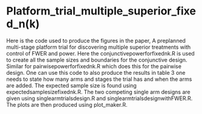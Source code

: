 # Platform_trial_multiple_superior_fixed_n(k)

Here is the code used to produce the figures in the paper, A preplanned multi-stage platform trial for discovering multiple superior treatments with control of FWER and power. 
Here the conjunctivepowerforfixednk.R is used to create all the sample sizes and boundaries for the conjunctive design. Similar for pairwisepowerforfixednk.R which does this for the pairwise design. One can use this code to also produce the results in table 3 one needs to state how many arms and stages the trial has and when the arms are added. The expected sample size is found using expectedsamplesizefixednk.R.
The two competing single arm designs are given using  singlearmtrialsdesign.R and singlearmtrialsdesignwithFWER.R.
The plots are then produced using plot_maker.R.
